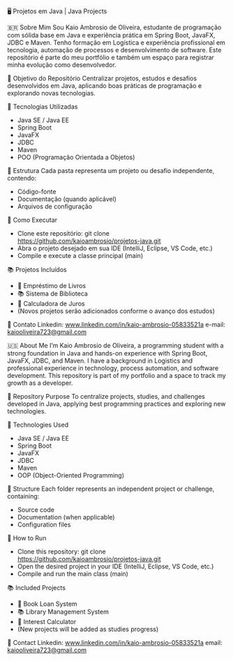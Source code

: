 🖥️ Projetos em Java | Java Projects

🇧🇷 Sobre Mim
Sou Kaio Ambrosio de Oliveira, estudante de programação com sólida base em Java e experiência prática em Spring Boot, JavaFX, JDBC e Maven.
Tenho formação em Logística e experiência profissional em tecnologia, automação de processos e desenvolvimento de software.
Este repositório é parte do meu portfólio e também um espaço para registrar minha evolução como desenvolvedor.

🎯 Objetivo do Repositório
Centralizar projetos, estudos e desafios desenvolvidos em Java, aplicando boas práticas de programação e explorando novas tecnologias.

🚀 Tecnologias Utilizadas
- Java SE / Java EE
- Spring Boot
- JavaFX
- JDBC
- Maven
- POO (Programação Orientada a Objetos)

📂 Estrutura
Cada pasta representa um projeto ou desafio independente, contendo:
- Código-fonte
- Documentação (quando aplicável)
- Arquivos de configuração

📌 Como Executar
- Clone este repositório:
git clone https://github.com/kaioambrosio/projetos-java.git
- Abra o projeto desejado em sua IDE (IntelliJ, Eclipse, VS Code, etc.)
- Compile e execute a classe principal (main)

📚 Projetos Incluídos
- 📖 Empréstimo de Livros
- 📚 Sistema de Biblioteca
- 🧮 Calculadora de Juros
- (Novos projetos serão adicionados conforme o avanço dos estudos)


🔗 Contato
Linkedin: www.linkedin.com/in/kaio-ambrosio-05833521a
e-mail: kaiooliveira723@gmail.com


🇺🇸 About Me
I’m Kaio Ambrosio de Oliveira, a programming student with a strong foundation in Java and hands-on experience with Spring Boot, JavaFX, JDBC, and Maven.
I have a background in Logistics and professional experience in technology, process automation, and software development.
This repository is part of my portfolio and a space to track my growth as a developer.

🎯 Repository Purpose
To centralize projects, studies, and challenges developed in Java, applying best programming practices and exploring new technologies.

🚀 Technologies Used
- Java SE / Java EE
- Spring Boot
- JavaFX
- JDBC
- Maven
- OOP (Object-Oriented Programming)

📂 Structure
Each folder represents an independent project or challenge, containing:
- Source code
- Documentation (when applicable)
- Configuration files

📌 How to Run
- Clone this repository:
git clone https://github.com/kaioambrosio/projetos-java.git
- Open the desired project in your IDE (IntelliJ, Eclipse, VS Code, etc.)
- Compile and run the main class (main)

📚 Included Projects
- 📖 Book Loan System
- 📚 Library Management System
- 🧮 Interest Calculator
- (New projects will be added as studies progress)


🔗 Contact
Linkedin: www.linkedin.com/in/kaio-ambrosio-05833521a
email: kaiooliveira723@gmail.com

